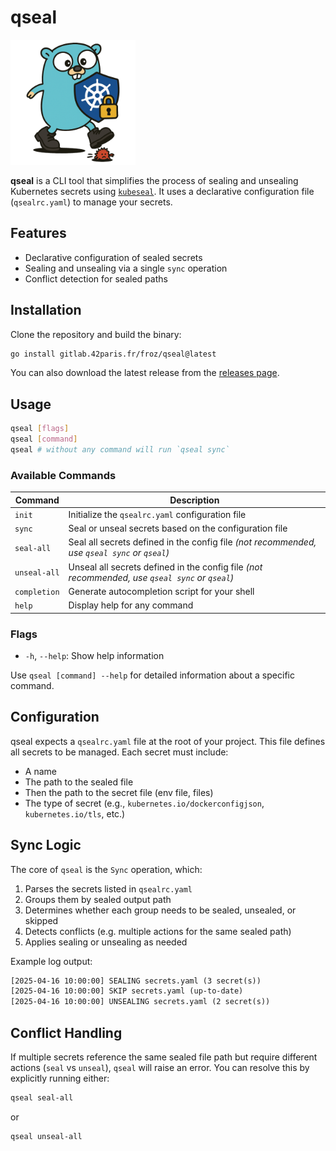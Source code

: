 # qseal

<img src="resources/gopher.png" alt="Gopher" width="200"/>

**qseal** is a CLI tool that simplifies the process of sealing and unsealing Kubernetes secrets using [`kubeseal`](https://github.com/bitnami-labs/sealed-secrets). It uses a declarative configuration file (`qsealrc.yaml`) to manage your secrets.

## Features

- Declarative configuration of sealed secrets
- Sealing and unsealing via a single `sync` operation
- Conflict detection for sealed paths

## Installation

Clone the repository and build the binary:

```bash
go install gitlab.42paris.fr/froz/qseal@latest
```

You can also download the latest release from the [releases page](https://gitlab.42paris.fr/froz/qseal/-/releases).

## Usage

```bash
qseal [flags]
qseal [command]
qseal # without any command will run `qseal sync`
```

### Available Commands

| Command      | Description                                                                                    |
| ------------ | ---------------------------------------------------------------------------------------------- |
| `init`       | Initialize the `qsealrc.yaml` configuration file                                               |
| `sync`       | Seal or unseal secrets based on the configuration file                                         |
| `seal-all`   | Seal all secrets defined in the config file _(not recommended, use `qseal sync` or `qseal`)_   |
| `unseal-all` | Unseal all secrets defined in the config file _(not recommended, use `qseal sync` or `qseal`)_ |
| `completion` | Generate autocompletion script for your shell                                                  |
| `help`       | Display help for any command                                                                   |

### Flags

- `-h`, `--help`: Show help information

Use `qseal [command] --help` for detailed information about a specific command.

## Configuration

qseal expects a `qsealrc.yaml` file at the root of your project. This file defines all secrets to be managed. Each secret must include:

- A name
- The path to the sealed file
- Then the path to the secret file (env file, files)
- The type of secret (e.g., `kubernetes.io/dockerconfigjson`, `kubernetes.io/tls`, etc.)

## Sync Logic

The core of `qseal` is the `Sync` operation, which:

1. Parses the secrets listed in `qsealrc.yaml`
2. Groups them by sealed output path
3. Determines whether each group needs to be sealed, unsealed, or skipped
4. Detects conflicts (e.g. multiple actions for the same sealed path)
5. Applies sealing or unsealing as needed

Example log output:

```txt
[2025-04-16 10:00:00] SEALING secrets.yaml (3 secret(s))
[2025-04-16 10:00:00] SKIP secrets.yaml (up-to-date)
[2025-04-16 10:00:00] UNSEALING secrets.yaml (2 secret(s))
```

## Conflict Handling

If multiple secrets reference the same sealed file path but require different actions (`seal` vs `unseal`), `qseal` will raise an error. You can resolve this by explicitly running either:

```bash
qseal seal-all
```

or

```bash
qseal unseal-all
```
